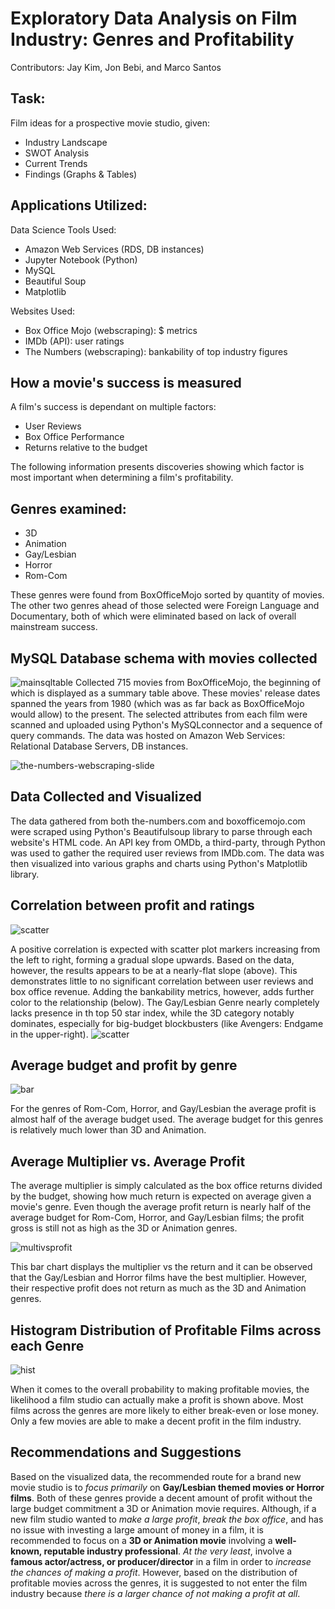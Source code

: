# Exploratory Data Analysis on Film Industry: Genres and Profitability
Contributors: Jay Kim, Jon Bebi, and Marco Santos

## Task:
Film ideas for a prospective movie studio, given:
* Industry Landscape
* SWOT Analysis
* Current Trends
* Findings (Graphs & Tables)

## Applications Utilized:
Data Science Tools Used:
* Amazon Web Services (RDS, DB instances)
* Jupyter Notebook (Python)
* MySQL
* Beautiful Soup
* Matplotlib

Websites Used:
* Box Office Mojo (webscraping): $ metrics
* IMDb (API): user ratings
* The Numbers (webscraping): bankability of top industry figures

## How a movie's success is measured
A film's success is dependant on multiple factors:
* User Reviews
* Box Office Performance
* Returns relative to the budget
 
The following information presents discoveries showing which factor is most important when determining a film's profitability.
## Genres examined:
* 3D
* Animation
* Gay/Lesbian
* Horror
* Rom-Com

These genres were found from BoxOfficeMojo sorted by quantity of movies.  The other two genres ahead of those selected were Foreign Language and Documentary, both of which were eliminated based on lack of overall mainstream success.

## MySQL Database schema with movies collected
![mainsqltable](Images/MainDB_Table_Head.png "Main SQL Table")
Collected 715 movies from BoxOfficeMojo, the beginning of which is displayed as a summary table above.  These movies' release dates spanned the years from 1980 (which was as far back as BoxOfficeMojo would allow) to the present.  The selected attributes from each film were scanned and uploaded using Python's MySQLconnector and a sequence of query commands.  The data was hosted on Amazon Web Services: Relational Database Servers, DB instances.

![the-numbers-webscraping-slide](Images/The-Numbers-Webscrape.png "Webscraping Example From Presentation")


## Data Collected and Visualized
The data gathered from both the-numbers.com and boxofficemojo.com were scraped using Python's Beautifulsoup library to parse through each website's HTML code.  An API key from OMDb, a third-party, through Python was used to gather the required user reviews from IMDb.com. The data was then visualized into various graphs and charts using Python's Matplotlib library.

## Correlation between profit and ratings
![scatter](Images/profit_ratings_relation.png "Profit And Ratings Scatter Plot")

A positive correlation is expected with scatter plot markers increasing from the left to right, forming a gradual slope upwards. Based on the data, however, the results appears to be at a nearly-flat slope (above).  This demonstrates little to no significant correlation between user reviews and box office revenue.
Adding the bankability metrics, however, adds further color to the relationship (below).  The Gay/Lesbian Genre nearly completely lacks presence in th top 50 star index, while the 3D category notably dominates, especially for big-budget blockbusters (like Avengers: Endgame in the upper-right).
![scatter](Images/ScatterPlot-Cross-Relationships.png "Scatter Plot With Bankability Marker Sizes")

## Average budget and profit by genre
![bar](Images/budget_profit_by_genre.png "Average Budget And Profit Bars")

For the genres of Rom-Com, Horror, and Gay/Lesbian the average profit is almost half of the average budget used. The average budget for this genres is relatively much lower than 3D and Animation.

## Average Multiplier vs. Average Profit

The average multiplier is simply calculated as the box office returns divided by the budget, showing how much return is expected on average given a movie's genre.  Even though the average profit return is nearly half of the average budget for Rom-Com, Horror, and Gay/Lesbian films; the profit gross is still not as high as the 3D or Animation genres.

![multivsprofit](Images/MultiVsProfit.png "Average Multiplier VS Average Profit")

This bar chart displays the multiplier vs the return and it can be observed that the Gay/Lesbian and Horror films have the best multiplier.  However, their respective profit does not return as much as the 3D and Animation genres.

## Histogram Distribution of Profitable Films across each Genre

![hist](Images/ChancesOfProfit.png "Histogram Distribution Of Films")

When it comes to the overall probability to making profitable movies, the likelihood a film studio can actually make a profit is shown above.  Most films across the genres are more likely to either break-even or lose money.  Only a few movies are able to make a decent profit in the film industry.

## Recommendations and Suggestions

Based on the visualized data, the recommended route for a brand new movie studio is to _focus primarily_ on __Gay/Lesbian themed movies or Horror films__.  Both of these genres provide a decent amount of profit without the large budget commitment a 3D or Animation movie requires.  Although, if a new film studio wanted to _make a large profit_, _break the box office_, and has no issue with investing a large amount of money in a film, it is recommended to focus on a __3D or Animation movie__ involving a __well-known, reputable industry professional__.  _At the very least_, involve a __famous actor/actress, or producer/director__ in a film in order to _increase the chances of making a profit_.  However, based on the distribution of profitable movies across the genres, it is suggested to not enter the film industry because _there is a larger chance of not making a profit at all_.
